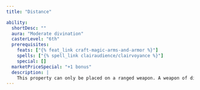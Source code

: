 ```yaml
---
title: "Distance"

ability:
  shortDesc: ""
  aura: "Moderate divination"
  casterLevel: "6th"
  prerequisites:
    feats: ["{% feat_link craft-magic-arms-and-armor %}"]
    spells: ["{% spell_link clairaudience/clairvoyance %}"]
    special: []
  marketPriceSpecial: "+1 bonus"
  description: |
    This property can only be placed on a ranged weapon. A weapon of distance has double the range increment of other weapons of its kind.
---
```

